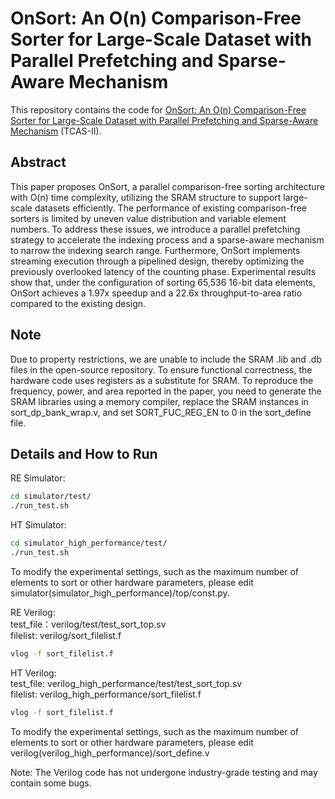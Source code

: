 # OnSort: An O(n) Comparison-Free Sorter for Large-Scale Dataset with Parallel Prefetching and Sparse-Aware Mechanism
This repository contains the code for [OnSort: An O(n) Comparison-Free Sorter for Large-Scale Dataset with Parallel Prefetching and Sparse-Aware Mechanism](https:) (TCAS-II).


## Abstract
This paper proposes OnSort, a parallel comparison-free sorting architecture with O(n) time complexity, utilizing the SRAM structure to support large-scale datasets efficiently. The performance of existing comparison-free sorters is limited by uneven value distribution and variable element numbers. To address these issues, we introduce a parallel prefetching strategy to accelerate the indexing process and a sparse-aware mechanism to narrow the indexing search range. Furthermore, OnSort implements streaming execution through a pipelined design, thereby optimizing the previously overlooked latency of the counting phase. Experimental results show that, under the configuration of sorting 65,536 16-bit data elements, OnSort achieves a 1.97x speedup and a 22.6x throughput-to-area ratio compared to the existing design.

## Note
Due to property restrictions, we are unable to include the SRAM .lib and .db files in the open-source repository. To ensure functional correctness, the hardware code uses registers as a substitute for SRAM. To reproduce the frequency, power, and area reported in the paper, you need to generate the SRAM libraries using a memory compiler, replace the SRAM instances in sort_dp_bank_wrap.v, and set SORT_FUC_REG_EN to 0 in the sort_define file.


## Details and How to Run
RE Simulator:
```sh
cd simulator/test/
./run_test.sh
```

HT Simulator:
```sh
cd simulator_high_performance/test/
./run_test.sh
```

To modify the experimental settings, such as the maximum number of elements to sort or other hardware parameters, please edit simulator(simulator_high_performance)/top/const.py.

RE Verilog:  
test_file：verilog/test/test_sort_top.sv  
filelist: verilog/sort_filelist.f
```sh
vlog -f sort_filelist.f
```

HT Verilog:  
test_file: verilog_high_performance/test/test_sort_top.sv  
filelist: verilog_high_performance/sort_filelist.f  
```sh
vlog -f sort_filelist.f
```


To modify the experimental settings, such as the maximum number of elements to sort or other hardware parameters, please edit verilog(verilog_high_performance)/sort_define.v

Note: 
The Verilog code has not undergone industry-grade testing and may contain some bugs.
